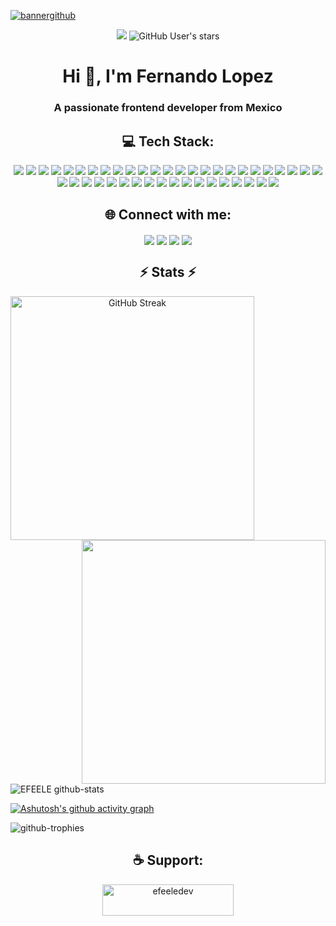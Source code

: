 <a target="_blank" href="https://efeele.dev">

![bannergithub](https://github.com/EFEELE/EFEELE/assets/34411748/9d7c6015-befa-4fc9-81bc-ce52ff5d3a65)

</a>

<p align="center"><img src="https://komarev.com/ghpvc/?username=EFEELE&style=for-the-badge"> <img alt="GitHub User's stars" src="https://img.shields.io/github/stars/EFEELE?style=for-the-badge&logo=github&color=ffca28">
</p>
<h1 align="center">Hi 👋, I'm Fernando Lopez</h1>
<h3 align="center">A passionate frontend developer from Mexico</h3>

<h2 align="center">💻 Tech Stack:</h2>
<div align="center">
  <img src="https://img.shields.io/badge/Angular-DD0031?style=for-the-badge&logo=angular&logoColor=white" />
  <img src="https://img.shields.io/badge/Bootstrap-563D7C?style=for-the-badge&logo=bootstrap&logoColor=white" />
  <img src="https://img.shields.io/badge/CSS3-1572B6?style=for-the-badge&logo=css3&logoColor=white" />
  <img src="https://img.shields.io/badge/fastapi-109989?style=for-the-badge&logo=FASTAPI&logoColor=white" />
  <img src="https://img.shields.io/badge/HTML5-E34F26?style=for-the-badge&logo=html5&logoColor=white" />
  <img src="https://img.shields.io/badge/Ionic-3880FF?style=for-the-badge&logo=ionic&logoColor=white" />
  <img src="https://img.shields.io/badge/JavaScript-323330?style=for-the-badge&logo=javascript&logoColor=F7DF1E" />
  <img src="https://img.shields.io/badge/Astro-0C1222?style=for-the-badge&logo=astro&logoColor=FDFDFE" />
  <img src="https://img.shields.io/badge/jQuery-0769AD?style=for-the-badge&logo=jquery&logoColor=white" />
  <img src="https://img.shields.io/badge/Node%20js-339933?style=for-the-badge&logo=nodedotjs&logoColor=white" />
  <img src="https://img.shields.io/badge/PHP-777BB4?style=for-the-badge&logo=php&logoColor=white" />
  <img src="https://img.shields.io/badge/Sass-CC6699?style=for-the-badge&logo=sass&logoColor=white" />
  <img src="https://img.shields.io/badge/Tailwind_CSS-38B2AC?style=for-the-badge&logo=tailwind-css&logoColor=white" />
  <img src="https://img.shields.io/badge/TypeScript-007ACC?style=for-the-badge&logo=typescript&logoColor=white" />
  <img src="https://img.shields.io/badge/MongoDB-4EA94B?style=for-the-badge&logo=mongodb&logoColor=white" />
  <img src="https://img.shields.io/badge/MySQL-005C84?style=for-the-badge&logo=mysql&logoColor=white" />
  <img src="https://img.shields.io/badge/Cloudflare-F38020?style=for-the-badge&logo=Cloudflare&logoColor=white" />
  <img src="https://img.shields.io/badge/firebase-ffca28?style=for-the-badge&logo=firebase&logoColor=black" />
  <img src="https://img.shields.io/badge/Google_Cloud-4285F4?style=for-the-badge&logo=google-cloud&logoColor=white" />
  <img src="https://img.shields.io/badge/Heroku-430098?style=for-the-badge&logo=heroku&logoColor=white" />
  <img src="https://img.shields.io/badge/Netlify-00C7B7?style=for-the-badge&logo=netlify&logoColor=white" />
  <img src="https://img.shields.io/badge/Vercel-000000?style=for-the-badge&logo=vercel&logoColor=white" />
  <img src="https://img.shields.io/badge/Google%20Analytics-E37400?style=for-the-badge&logo=google%20analytics&logoColor=white" />
  <img src="https://img.shields.io/badge/Wordpress-21759B?style=for-the-badge&logo=wordpress&logoColor=white" />
  <img src="https://img.shields.io/badge/Adobe%20after%20affects-CF96FD?style=for-the-badge&logo=Adobe%20after%20effects&logoColor=393665" />
  <img src="https://img.shields.io/badge/Adobe%20Illustrator-FF9A00?style=for-the-badge&logo=adobe%20illustrator&logoColor=white" />
  <img src="https://img.shields.io/badge/Adobe%20InDesign-FF3366?style=for-the-badge&logo=Adobe%20InDesign&logoColor=white" />
  <img src="https://img.shields.io/badge/Adobe%20Photoshop-31A8FF?style=for-the-badge&logo=Adobe%20Photoshop&logoColor=black" />
  <img src="https://img.shields.io/badge/Adobe%20Premiere%20Pro-9999FF?style=for-the-badge&logo=Adobe%20Premiere%20Pro&logoColor=white" />
  <img src="https://img.shields.io/badge/blender-%23F5792A.svg?style=for-the-badge&logo=blender&logoColor=white" />
  <img src="https://img.shields.io/badge/Figma-F24E1E?style=for-the-badge&logo=figma&logoColor=white" />
  <img src="https://img.shields.io/badge/Sketch-FFB387?style=for-the-badge&logo=sketch&logoColor=black" />
  <img src="https://img.shields.io/badge/Arduino_IDE-00979D?style=for-the-badge&logo=arduino&logoColor=white" />
  <img src="https://img.shields.io/badge/GIT-E44C30?style=for-the-badge&logo=git&logoColor=white" />
  <img src="https://img.shields.io/badge/GitHub-100000?style=for-the-badge&logo=github&logoColor=white" />
  <img src="https://img.shields.io/badge/Jira-0052CC?style=for-the-badge&logo=Jira&logoColor=white" />
  <img src="https://img.shields.io/badge/Markdown-000000?style=for-the-badge&logo=markdown&logoColor=white" />
  <img src="https://img.shields.io/badge/Shell_Script-121011?style=for-the-badge&logo=gnu-bash&logoColor=white" />
  <img src="https://img.shields.io/badge/windows%20terminal-4D4D4D?style=for-the-badge&logo=windows%20terminal&logoColor=white" />
  <img src="https://img.shields.io/badge/Gatsby-663399?style=for-the-badge&logo=gatsby&logoColor=white" />
  <img src="https://img.shields.io/badge/Notion-000000?style=for-the-badge&logo=notion&logoColor=white" />
  <img src="https://img.shields.io/badge/Trello-0052CC?style=for-the-badge&logo=trello&logoColor=white" />
  <img src="https://img.shields.io/badge/Unity-100000?style=for-the-badge&logo=unity&logoColor=white" />
</div>
<h2 align="center">🌐 Connect with me:</h2>
<p align="center">
<a href="https://www.linkedin.com/in/efeele/" target="_blank"><img align="center" src="https://img.shields.io/badge/LinkedIn-0077B5?style=for-the-badge&logo=linkedin&logoColor=white" /></a>
<a href="mailto:hello@efeele.dev" target="_blank"><img align="center" src="https://img.shields.io/badge/hello@efeele.dev-white?style=for-the-badge&logo=gmail" /></a>
<a href="https://www.youtube.com/c/efeeledev" target="_blank"><img align="center" src="https://img.shields.io/badge/YouTube-FF0000?style=for-the-badge&logo=youtube&logoColor=white" /></a>
<a href="https://codepen.io/efeele" target="_blank"><img align="center" src="https://img.shields.io/badge/Codepen-000000?style=for-the-badge&logo=codepen&logoColor=white" /></a>
</p>
<h2 align="center">⚡ Stats ⚡</h2>
<p align=center >
  <div align=center>
    <a href="https://git.io/streak-stats">
      <img align="left" width=390 src="https://github-readme-streak-stats-amber-two.vercel.app?user=EFEELE&count_private=true&theme=react&dates=EBEBEB6D&&border_radius=25&exclude_days=Sun%2CSat&border=AC7BF9&fire=78ECFD&ring=AC7BF9&currStreakLabel=78ECFD&currStreakNum=E8E8E8&background=26272D&stroke=78ECFD&excludeDaysLabel=26272D&include_all_commits=true" alt="GitHub Streak" />
    </a>
    <a href="https://github.com/anuraghazra/github-readme-stats" title="Go to Source">
      <img align="right" width=390 src="https://github-readme-stats-fernando-lopezs-projects-3f43787d.vercel.app/api?username=EFEELE&count_private=true&show_icons=true&theme=react&border_color=60B2BF&hide_border=false&border_radius=25&title_color=78ECFD&icon_color=AC7BF9&bg_color=26272D&include_all_commits=true" />
    </a>
  </div>
 </p>

![EFEELE github-stats](https://stats.dooboo.io/api/github-stats-advanced?login=EFEELE&count_private=true)

[![Ashutosh's github activity graph](https://github-readme-activity-graph.vercel.app/graph?username=EFEELE&bg_color=26272D&title_color=FFFFFF&color=77EBFC&line=77EBFC&point=AE7BFA&area_color=FAACFF&area=true&radius=16&hide_border=true)](https://github.com/ashutosh00710/github-readme-activity-graph)
 
![github-trophies](https://stats.dooboo.io/api/github-trophies?login=EFEELE)
  
<h2 align="center">☕ Support:</h2>
<p align="center"><a href="https://www.buymeacoffee.com/efeeledev"><img align="center" src="https://cdn.buymeacoffee.com/buttons/v2/default-yellow.png" height="50" width="210" alt="efeeledev" /></a></p><br><br>
